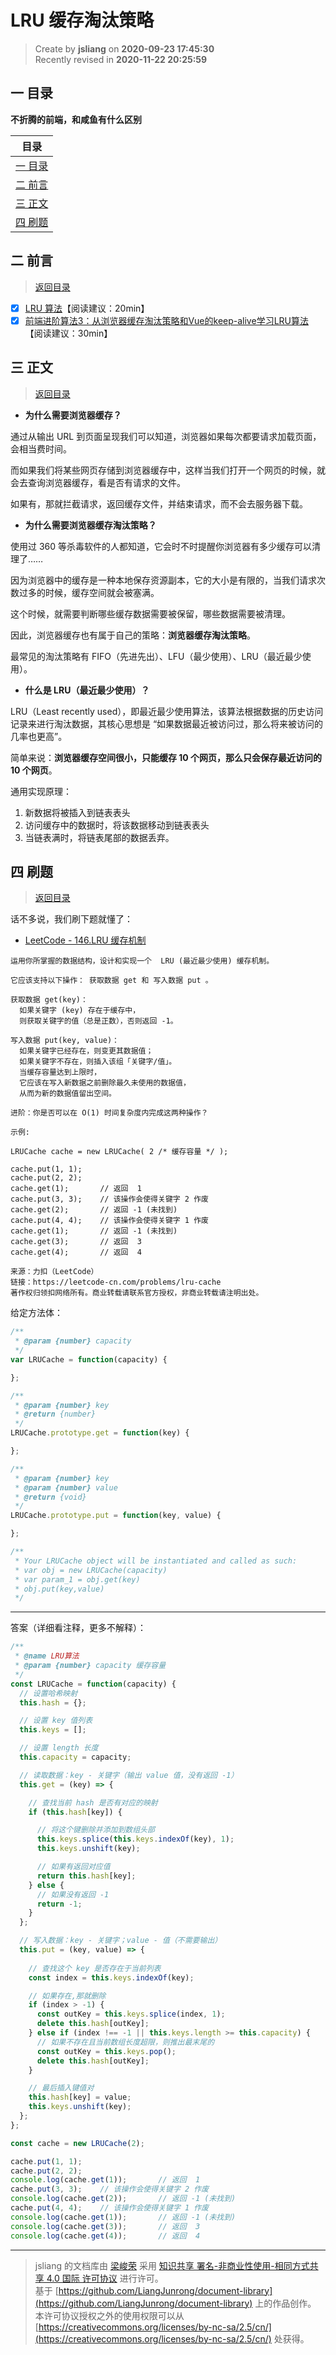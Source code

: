 LRU 缓存淘汰策略
===

> Create by **jsliang** on **2020-09-23 17:45:30**  
> Recently revised in **2020-11-22 20:25:59**

<!-- 目录开始 -->
## <a name="chapter-one" id="chapter-one"></a>一 目录

**不折腾的前端，和咸鱼有什么区别**

| 目录 |
| --- |
| [一 目录](#chapter-one) |
| <a name="catalog-chapter-two" id="catalog-chapter-two"></a>[二 前言](#chapter-two) |
| <a name="catalog-chapter-three" id="catalog-chapter-three"></a>[三 正文](#chapter-three) |
| <a name="catalog-chapter-four" id="catalog-chapter-four"></a>[四 刷题](#chapter-four) |
<!-- 目录结束 -->

## <a name="chapter-two" id="chapter-two"></a>二 前言

> [返回目录](#chapter-one)

* [x] [LRU 算法](https://zhuanlan.zhihu.com/p/149872100)【阅读建议：20min】
* [x] [前端进阶算法3：从浏览器缓存淘汰策略和Vue的keep-alive学习LRU算法](https://github.com/sisterAn/JavaScript-Algorithms/issues/9)【阅读建议：30min】

## <a name="chapter-three" id="chapter-three"></a>三 正文

> [返回目录](#chapter-one)

* **为什么需要浏览器缓存？**

通过从输出 URL 到页面呈现我们可以知道，浏览器如果每次都要请求加载页面，会相当费时间。

而如果我们将某些网页存储到浏览器缓存中，这样当我们打开一个网页的时候，就会去查询浏览器缓存，看是否有请求的文件。

如果有，那就拦截请求，返回缓存文件，并结束请求，而不会去服务器下载。

* **为什么需要浏览器缓存淘汰策略？**

使用过 360 等杀毒软件的人都知道，它会时不时提醒你浏览器有多少缓存可以清理了……

因为浏览器中的缓存是一种本地保存资源副本，它的大小是有限的，当我们请求次数过多的时候，缓存空间就会被塞满。

这个时候，就需要判断哪些缓存数据需要被保留，哪些数据需要被清理。

因此，浏览器缓存也有属于自己的策略：**浏览器缓存淘汰策略**。

最常见的淘汰策略有 FIFO（先进先出）、LFU（最少使用）、LRU（最近最少使用）。

* **什么是 LRU（最近最少使用）？**

LRU（Least recently used），即最近最少使用算法，该算法根据数据的历史访问记录来进行淘汰数据，其核心思想是 “如果数据最近被访问过，那么将来被访问的几率也更高”。

简单来说：**浏览器缓存空间很小，只能缓存 10 个网页，那么只会保存最近访问的 10 个网页**。

通用实现原理：

1. 新数据将被插入到链表表头
2. 访问缓存中的数据时，将该数据移动到链表表头
3. 当链表满时，将链表尾部的数据丢弃。

## <a name="chapter-four" id="chapter-four"></a>四 刷题

> [返回目录](#chapter-one)

话不多说，我们刷下题就懂了：

* [LeetCode - 146.LRU 缓存机制](https://leetcode-cn.com/problems/lru-cache/)

```
运用你所掌握的数据结构，设计和实现一个  LRU (最近最少使用) 缓存机制。

它应该支持以下操作： 获取数据 get 和 写入数据 put 。

获取数据 get(key)：
  如果关键字 (key) 存在于缓存中，
  则获取关键字的值（总是正数），否则返回 -1。

写入数据 put(key, value)：
  如果关键字已经存在，则变更其数据值；
  如果关键字不存在，则插入该组「关键字/值」。
  当缓存容量达到上限时，
  它应该在写入新数据之前删除最久未使用的数据值，
  从而为新的数据值留出空间。

进阶：你是否可以在 O(1) 时间复杂度内完成这两种操作？

示例:

LRUCache cache = new LRUCache( 2 /* 缓存容量 */ );

cache.put(1, 1);
cache.put(2, 2);
cache.get(1);       // 返回  1
cache.put(3, 3);    // 该操作会使得关键字 2 作废
cache.get(2);       // 返回 -1 (未找到)
cache.put(4, 4);    // 该操作会使得关键字 1 作废
cache.get(1);       // 返回 -1 (未找到)
cache.get(3);       // 返回  3
cache.get(4);       // 返回  4

来源：力扣（LeetCode）
链接：https://leetcode-cn.com/problems/lru-cache
著作权归领扣网络所有。商业转载请联系官方授权，非商业转载请注明出处。
```

给定方法体：

```js
/**
 * @param {number} capacity
 */
var LRUCache = function(capacity) {

};

/** 
 * @param {number} key
 * @return {number}
 */
LRUCache.prototype.get = function(key) {

};

/** 
 * @param {number} key 
 * @param {number} value
 * @return {void}
 */
LRUCache.prototype.put = function(key, value) {

};

/**
 * Your LRUCache object will be instantiated and called as such:
 * var obj = new LRUCache(capacity)
 * var param_1 = obj.get(key)
 * obj.put(key,value)
 */
```

---

答案（详细看注释，更多不解释）：

```js
/**
 * @name LRU算法
 * @param {number} capacity 缓存容量
 */
const LRUCache = function(capacity) {
  // 设置哈希映射
  this.hash = {};

  // 设置 key 值列表
  this.keys = [];

  // 设置 length 长度
  this.capacity = capacity;

  // 读取数据：key - 关键字（输出 value 值，没有返回 -1）
  this.get = (key) => {

    // 查找当前 hash 是否有对应的映射
    if (this.hash[key]) {

      // 将这个键删除并添加到数组头部
      this.keys.splice(this.keys.indexOf(key), 1);
      this.keys.unshift(key);

      // 如果有返回对应值
      return this.hash[key];
    } else {
      // 如果没有返回 -1
      return -1;
    }
  };

  // 写入数据：key - 关键字；value - 值（不需要输出）
  this.put = (key, value) => {
    
    // 查找这个 key 是否存在于当前列表
    const index = this.keys.indexOf(key);

    // 如果存在,那就删除
    if (index > -1) {
      const outKey = this.keys.splice(index, 1);
      delete this.hash[outKey];
    } else if (index !== -1 || this.keys.length >= this.capacity) {
      // 如果不存在且当前数组长度超限，则推出最末尾的
      const outKey = this.keys.pop();
      delete this.hash[outKey];
    }

    // 最后插入键值对
    this.hash[key] = value;
    this.keys.unshift(key);
  };
};

const cache = new LRUCache(2);

cache.put(1, 1);
cache.put(2, 2);
console.log(cache.get(1));       // 返回  1
cache.put(3, 3);    // 该操作会使得关键字 2 作废
console.log(cache.get(2));       // 返回 -1 (未找到)
cache.put(4, 4);    // 该操作会使得关键字 1 作废
console.log(cache.get(1));       // 返回 -1 (未找到)
console.log(cache.get(3));       // 返回  3
console.log(cache.get(4));       // 返回  4
```

---

> jsliang 的文档库由 [梁峻荣](https://github.com/LiangJunrong) 采用 [知识共享 署名-非商业性使用-相同方式共享 4.0 国际 许可协议](http://creativecommons.org/licenses/by-nc-sa/4.0/) 进行许可。<br/>基于 [https://github.com/LiangJunrong/document-library](https://github.com/LiangJunrong/document-library) 上的作品创作。<br/>本许可协议授权之外的使用权限可以从 [https://creativecommons.org/licenses/by-nc-sa/2.5/cn/](https://creativecommons.org/licenses/by-nc-sa/2.5/cn/) 处获得。
